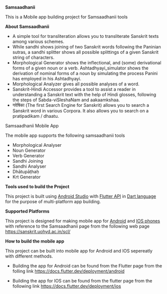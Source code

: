 **Samsaadhanii**

This is a Mobile app building project for Samsaadhanii tools


**About Samsaadhanii**

- A simple tool for transliteration allows you to transliterate Sanskrit texts among various schemes.
- While sandhi shows joining of two Sanskrit words following the Paninian sutras, a sandhi splitter shows all possible splittings of a given Sanskrit string of characters.
- Morphological Generator shows the inflectional, and (some) derivational forms of a given noun or a verb. Ashtadhyayi_simulator shows the derivation of nominal forms of a noun by simulating the process Panini has employed in his Ashtadhyayi.
- Morphological Analyzer gives all possible analyses of a word.
- Sanskrit-Hindi Accessor provides a tool to assist a reader in understanding a Sanskrit text with the help of Hindi glosses, following the steps of Sabda-viSleshaNam and aakaamkshaa.
- गवेषिका (The first Search Engine for Sanskrit) allows you to search a Sanskrit word in various Corpora. It also allows you to search on a pratipadikam / dhaatu.

Samsaadhanii Mobile App

The mobile app supports the following samsaadhanii tools 
- Morphological Analyser
- Noun Generator
- Verb Generator
- Sandhi Joining
- Sandhi Analyser
- Dhātupāṭhaḥ
- Krt Generator

**Tools used to build the Project**

This project is built using [Android Studio](https://developer.android.com/studio) with [Flutter API](https://docs.flutter.dev/get-started/install) in [Dart language](https://dart.dev/) for the purpose of multi-platform app building.


**Supported Platforms**

This project is designed for making mobile app for [Android](https://play.google.com/) and [IOS phones](https://www.apple.com/in/app-store/) with reference to the Samsaadhanii page from the following web page https://sanskrit.uohyd.ac.in/scl/


**How to build the mobile app**

This project can be built into mobile app for Android and IOS sepereatly with different methods.

- Building the app for Android can be found from the Flutter page from the folling link https://docs.flutter.dev/deployment/android

- Building the app for IOS can be found from the flutter page from the following link https://docs.flutter.dev/deployment/ios

